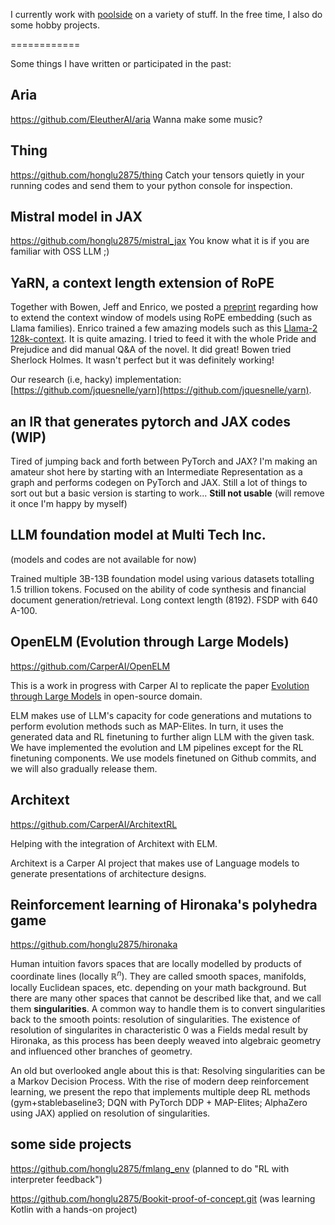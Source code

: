 I currently work with [poolside](https://poolside.ai) on a variety of stuff. In the free time, I also do some hobby projects.

============

Some things I have written or participated in the past:

## Aria
https://github.com/EleutherAI/aria
Wanna make some music?

## Thing
https://github.com/honglu2875/thing
Catch your tensors quietly in your running codes and send them to your python console for inspection.

## Mistral model in JAX
https://github.com/honglu2875/mistral_jax
You know what it is if you are familiar with OSS LLM ;)

## YaRN, a context length extension of RoPE
Together with Bowen, Jeff and Enrico, we posted a [preprint](https://arxiv.org/abs/2309.00071) regarding how to extend the context window of models using RoPE embedding (such as Llama families). Enrico trained a few amazing models such as this [Llama-2 128k-context](https://huggingface.co/conceptofmind/Yarn-Llama-2-7b-128k). It is quite amazing. I tried to feed it with the whole Pride and Prejudice and did manual Q&A of the novel. It did great! Bowen tried Sherlock Holmes. It wasn't perfect but it was definitely working!

Our research (i.e, hacky) implementation: [https://github.com/jquesnelle/yarn](https://github.com/jquesnelle/yarn).

## an IR that generates pytorch and JAX codes (WIP)
Tired of jumping back and forth between PyTorch and JAX? I'm making an amateur shot here by starting with an Intermediate Representation as a graph and performs codegen on PyTorch and JAX. Still a lot of things to sort out but a basic version is starting to work... **Still not usable** (will remove it once I'm happy by myself)

## LLM foundation model at Multi Tech Inc.
(models and codes are not available for now)

Trained multiple 3B-13B foundation model using various datasets totalling 1.5 trillion tokens. Focused on the ability of code synthesis and financial document generation/retrieval. Long context length (8192). FSDP with 640 A-100.

## OpenELM (Evolution through Large Models)
https://github.com/CarperAI/OpenELM

This is a work in progress with Carper AI to replicate the paper [Evolution through Large Models](https://arxiv.org/abs/2206.08896) in open-source domain.

ELM makes use of LLM's capacity for code generations and mutations to perform evolution methods such as MAP-Elites. In turn, it uses the generated data and RL finetuning to further align LLM with the given task. We have implemented the evolution and LM pipelines except for the RL finetuning components. We use models finetuned on Github commits, and we will also gradually release them.

## Architext
https://github.com/CarperAI/ArchitextRL

Helping with the integration of Architext with ELM.

Architext is a Carper AI project that makes use of Language models to generate presentations of architecture designs. 


## Reinforcement learning of Hironaka's polyhedra game 
https://github.com/honglu2875/hironaka

Human intuition favors spaces that are locally modelled by products of coordinate lines (locally $\mathbb R^n$). They are called smooth spaces, manifolds, locally Euclidean spaces, etc. depending on your math background. But there are many other spaces that cannot be described like that, and we call them **singularities**. A common way to handle them is to convert singularities back to the smooth points: resolution of singularities. The existence of resolution of singularites in characteristic $0$ was a Fields medal result by Hironaka, as this process has been deeply weaved into algebraic geometry and influenced other branches of geometry.

An old but overlooked angle about this is that: Resolving singularities can be a Markov Decision Process. With the rise of modern deep reinforcement learning, we present the repo that implements multiple deep RL methods (gym+stablebaseline3; DQN with PyTorch DDP + MAP-Elites; AlphaZero using JAX) applied on resolution of singularities.


## some side projects
https://github.com/honglu2875/fmlang_env (planned to do "RL with interpreter feedback")

https://github.com/honglu2875/Bookit-proof-of-concept.git (was learning Kotlin with a hands-on project)
